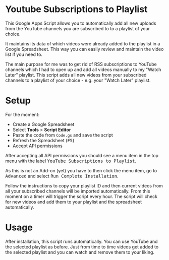 # Youtube Subscriptions to Playlist
This Google Apps Script allows you to automatically add all new uploads from the YouTube channels you are subscribed to to a playlist of your choice.

It maintains its data of which videos were already added to the playlist in a Google Spreadsheet. This way you can easily review and maintain the video list if you need to.

The main purpose for me was to get rid of RSS subscriptions to YouTube channels which I had to open up and add all videos manually to my "Watch Later" playlist. This script adds all new videos from your subscribed channels to a playlist of your choice - e.g. your "Watch Later" playlist.

# Setup
For the moment:
- Create a Google Spreadsheet
- Select **Tools** > **Script Editor**
- Paste the code from `Code.gs` and save the script
- Refresh the Spreadsheet (<kbd>F5</kbd>)
- Accept API permissions

After accepting all API permissions you should see a menu item in the top menu with the label <kbd>YouTube Subscriptions to Playlist</kbd>.

As this is not an Add-on (yet) you have to then click the menu item, go to <kbd>Advanced</kbd> and select <kbd>Run Complete Installation</kbd>.

Follow the instructions to copy your playlist ID and then current videos from all your subscribed channels will be imported automatically. From this moment on a timer will trigger the script every hour. The script will check for new videos and add them to your playlist and the spreadsheet automatically.

# Usage
After installation, this script runs automatically. You can use YouTube and the selected playlist as before. Just from time to time videos get added to the selected playlist and you can watch and remove them to your liking.
